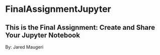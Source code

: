 # FinalAssignmentJupyter
## This is the Final Assignment: Create and Share Your Jupyter Notebook
By: Jared Maugeri
